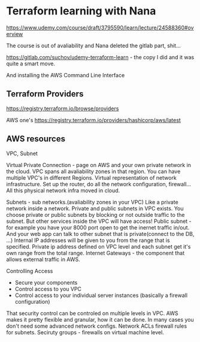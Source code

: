 # Terraform learning with Nana

https://www.udemy.com/course/draft/3795590/learn/lecture/24588360#overview

The course is out of avaliability and Nana deleted the gitlab part, shit...

https://gitlab.com/suchov/udemy-terraform-learn - the copy I did and it was quite a smart
move.

And installing the AWS Command Line Interface

## Terraform Providers

https://registry.terraform.io/browse/providers

AWS one's
https://registry.terraform.io/providers/hashicorp/aws/latest

## AWS resources

VPC, Subnet

Virtual Private Connection - page on AWS and your own private network in the cloud.
VPC spans all avaliability zones in that region.
You can have multiple VPC's in different Regions.
Virtual representation of network infrastructure.
Set up the router, do all the network configuration, firewall...
All this physical network infra moved in cloud.

Subnets - sub networks.(avaliability zones in your VPC)
Like a private network inside a network.
Private and public subnets in VPC exists.
You choose private or public subnets by blocking or not outside traffic to the subnet.
But other services inside the VPC will have access!
Public subnet - for example you have your 8000 port open to get the inernet traffic in/out.
And your web app can talk to other subnet that is private(connect to the DB, ...)
Internal IP addresses will be given to you from the range that is specified.
Private ip address defined on VPC level and each subnet get it's own range from the total
range.
Internet Gateways - the component that allows external traffic in AWS.

Controlling Access
- Secure your components
- Control access to you VPC
- Control access to your individual server instances
(basically a firewall configuration)

That security control can be controled on multiple levels in VPC.
AWS makes it pretty flexible and granular, how it can be done.
In many cases you don't need some advanced network configs.
Network ACLs firewall rules for subnets.
Seciruty groups - firewalls on virtual machine level.
